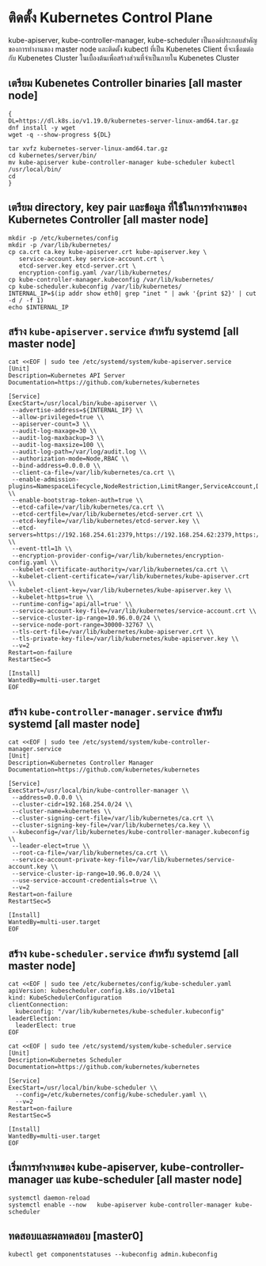 # ติดตั้ง Kubernetes Control Plane

kube-apiserver, kube-controller-manager, kube-scheduler เป็นองค์ประกอบสำคัญของการทำงานของ master node และติดตั้ง kubectl ที่เป็น Kubenetes Client ที่จะเชื่อมต่อกับ Kubenetes Cluster ในเบื้องต้นเพื่อสร้างส่วนที่จำเป็นภายใน Kubenetes Cluster 
## เตรียม Kubenetes Controller binaries [all master node]
```
{
DL=https://dl.k8s.io/v1.19.0/kubernetes-server-linux-amd64.tar.gz
dnf install -y wget
wget -q --show-progress ${DL}

tar xvfz kubernetes-server-linux-amd64.tar.gz
cd kubernetes/server/bin/
mv kube-apiserver kube-controller-manager kube-scheduler kubectl /usr/local/bin/
cd
}
```
## เตรียม directory, key pair และข้่อมูล ที่ใช้ในการทำงานของ Kubernetes Controller [all master node]
```
mkdir -p /etc/kubernetes/config
mkdir -p /var/lib/kubernetes/
cp ca.crt ca.key kube-apiserver.crt kube-apiserver.key \
   service-account.key service-account.crt \
   etcd-server.key etcd-server.crt \
   encryption-config.yaml /var/lib/kubernetes/
cp kube-controller-manager.kubeconfig /var/lib/kubernetes/
cp kube-scheduler.kubeconfig /var/lib/kubernetes/
INTERNAL_IP=$(ip addr show eth0| grep "inet " | awk '{print $2}' | cut -d / -f 1)
echo $INTERNAL_IP
```
## สร้าง `kube-apiserver.service` สำหรับ systemd [all master node]
```
cat <<EOF | sudo tee /etc/systemd/system/kube-apiserver.service
[Unit]
Description=Kubernetes API Server
Documentation=https://github.com/kubernetes/kubernetes

[Service]
ExecStart=/usr/local/bin/kube-apiserver \\
 --advertise-address=${INTERNAL_IP} \\
 --allow-privileged=true \\
 --apiserver-count=3 \\
 --audit-log-maxage=30 \\
 --audit-log-maxbackup=3 \\
 --audit-log-maxsize=100 \\
 --audit-log-path=/var/log/audit.log \\
 --authorization-mode=Node,RBAC \\
 --bind-address=0.0.0.0 \\
 --client-ca-file=/var/lib/kubernetes/ca.crt \\
 --enable-admission-plugins=NamespaceLifecycle,NodeRestriction,LimitRanger,ServiceAccount,DefaultStorageClass,ResourceQuota \\
 --enable-bootstrap-token-auth=true \\
 --etcd-cafile=/var/lib/kubernetes/ca.crt \\
 --etcd-certfile=/var/lib/kubernetes/etcd-server.crt \\
 --etcd-keyfile=/var/lib/kubernetes/etcd-server.key \\
 --etcd-servers=https://192.168.254.61:2379,https://192.168.254.62:2379,https://192.168.254.63:2379 \\
 --event-ttl=1h \\
 --encryption-provider-config=/var/lib/kubernetes/encryption-config.yaml \\
 --kubelet-certificate-authority=/var/lib/kubernetes/ca.crt \\
 --kubelet-client-certificate=/var/lib/kubernetes/kube-apiserver.crt \\
 --kubelet-client-key=/var/lib/kubernetes/kube-apiserver.key \\
 --kubelet-https=true \\
 --runtime-config='api/all=true' \\
 --service-account-key-file=/var/lib/kubernetes/service-account.crt \\
 --service-cluster-ip-range=10.96.0.0/24 \\
 --service-node-port-range=30000-32767 \\
 --tls-cert-file=/var/lib/kubernetes/kube-apiserver.crt \\
 --tls-private-key-file=/var/lib/kubernetes/kube-apiserver.key \\
 --v=2
Restart=on-failure
RestartSec=5

[Install]
WantedBy=multi-user.target
EOF
```
## สร้าง `kube-controller-manager.service` สำหรับ systemd [all master node]
```
cat <<EOF | sudo tee /etc/systemd/system/kube-controller-manager.service
[Unit]
Description=Kubernetes Controller Manager
Documentation=https://github.com/kubernetes/kubernetes

[Service]
ExecStart=/usr/local/bin/kube-controller-manager \\
 --address=0.0.0.0 \\
 --cluster-cidr=192.168.254.0/24 \\
 --cluster-name=kubernetes \\
 --cluster-signing-cert-file=/var/lib/kubernetes/ca.crt \\
 --cluster-signing-key-file=/var/lib/kubernetes/ca.key \\
 --kubeconfig=/var/lib/kubernetes/kube-controller-manager.kubeconfig \\
 --leader-elect=true \\
 --root-ca-file=/var/lib/kubernetes/ca.crt \\
 --service-account-private-key-file=/var/lib/kubernetes/service-account.key \\
 --service-cluster-ip-range=10.96.0.0/24 \\
 --use-service-account-credentials=true \\
 --v=2
Restart=on-failure
RestartSec=5

[Install]
WantedBy=multi-user.target
EOF
```
## สร้าง `kube-scheduler.service` สำหรับ systemd [all master node]
```
cat <<EOF | sudo tee /etc/kubernetes/config/kube-scheduler.yaml
apiVersion: kubescheduler.config.k8s.io/v1beta1
kind: KubeSchedulerConfiguration
clientConnection:
  kubeconfig: "/var/lib/kubernetes/kube-scheduler.kubeconfig"
leaderElection:
  leaderElect: true
EOF

cat <<EOF | sudo tee /etc/systemd/system/kube-scheduler.service
[Unit]
Description=Kubernetes Scheduler
Documentation=https://github.com/kubernetes/kubernetes

[Service]
ExecStart=/usr/local/bin/kube-scheduler \\
  --config=/etc/kubernetes/config/kube-scheduler.yaml \\
  --v=2
Restart=on-failure
RestartSec=5

[Install]
WantedBy=multi-user.target
EOF
```
## เริ่มการทำงานของ kube-apiserver, kube-controller-manager และ kube-scheduler [all master node]
```
systemctl daemon-reload
systemctl enable --now   kube-apiserver kube-controller-manager kube-scheduler
```
## ทดสอบและผลทดสอบ [master0]
```
kubectl get componentstatuses --kubeconfig admin.kubeconfig
```
